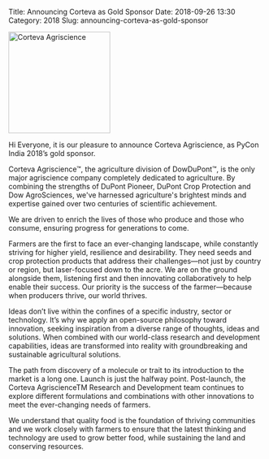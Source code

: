 Title: Announcing Corteva as Gold Sponsor
Date: 2018-09-26 13:30
Category: 2018
Slug: announcing-corteva-as-gold-sponsor

<p class="text-center">
	<a href="https://www.corteva.com/" target="_blank">
		<img src="https://raw.githubusercontent.com/pythonindia/inpycon2018/master/img/sponsors/corteva.png" alt="Corteva Agriscience" height="200"/>
	</a>
</p>

Hi Everyone, it is our pleasure to announce Corteva Agriscience, as PyCon India 2018’s gold sponsor.
<!-- PELICAN_END_SUMMARY -->

Corteva Agriscience&trade;, the agriculture division of DowDuPont&trade;, is the only major agriscience
company completely dedicated to agriculture. By combining the strengths of DuPont Pioneer,
DuPont Crop Protection and Dow AgroSciences, we've harnessed agriculture's brightest minds
and expertise gained over two centuries of scientific achievement.

We are driven to enrich the lives of those who produce and those who consume, ensuring
progress for generations to come.

Farmers are the first to face an ever-changing landscape, while constantly striving for
higher yield, resilience and desirability. They need seeds and crop protection products
that address their challenges—not just by country or region, but laser-focused down to
the acre. We are on the ground alongside them, listening first and then innovating
collaboratively to help enable their success.
Our priority is the success of the farmer—because when producers thrive, our world
thrives.

Ideas don’t live within the confines of a specific industry, sector or technology. It’s why we
apply an open-source philosophy toward innovation, seeking inspiration from a diverse
range of thoughts, ideas and solutions. When combined with our world-class research
and development capabilities, ideas are transformed into reality with groundbreaking and
sustainable agricultural solutions.

The path from discovery of a molecule or trait to its introduction to the market is a long
one. Launch is just the halfway point. Post-launch, the Corteva AgriscienceTM Research
and Development team continues to explore different formulations and combinations with
other innovations to meet the ever-changing needs of farmers.

We understand that quality food is the foundation of thriving communities and we work
closely with farmers to ensure that the latest thinking and technology are used to grow
better food, while sustaining the land and conserving resources.